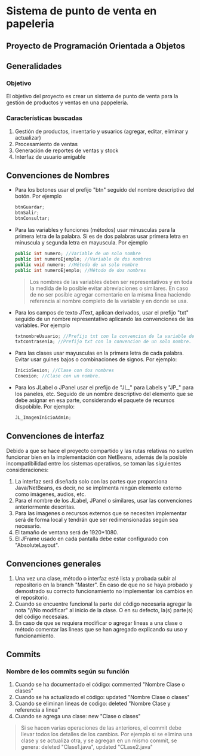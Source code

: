 # Sistema de punto de venta en papeleria 
## Proyecto de Programación Orientada a Objetos
## Generalidades

### Objetivo
El objetivo del proyecto es crear un sistema de punto de venta para la gestión de productos y ventas en una pappeleria.

### Características buscadas
1. Gestión de productos, inventario y usuarios (agregar, editar, eliminar y actualizar)
3. Procesamiento de ventas
4. Generación de reportes de ventas y stock
6. Interfaz de usuario amigable

## Convenciones de Nombres
- Para los botones usar el prefijo "btn" seguido del nombre descriptivo del botón. Por ejemplo
    ```java
    btnGuardar;
    btnSalir;
    btnConsultar;
    ```
- Para las variables y funciones (métodos) usar minusculas para la primera letra de la palabra. Si es de dos palabras usar primera letra en minuscula y segunda letra en mayuscula. Por ejemplo
    ```java
    public int numero; //Variable de un solo nombre
    public int numeroEjemplo; //Variable de dos nombres
    public void numero; //Método de un solo nombre 
    public int numeroEjemplo; //Método de dos nombres
    ```
  > Los nombres de las variables deben ser representativos y en toda la medida de lo posible evitar abreviaciones o similares. En caso de no ser posible agregar
  > comentario en la misma linea haciendo referencia al nombre completo de la variable y en donde se usa.
-  Para los campos de texto JText, aplican derivados, usar el prefijo "txt" seguido de un nombre representativo aplicando las convenciones de las variables. Por ejemplo
    ```java
    txtnombreUsuario; //Prefijo txt con la convencion de la variable de dos nombres
    txtcontrasenia; //Prefijo txt con la convencion de un solo nombre.
    ```
-  Para las clases usar mayusculas en la primera letra de cada palabra. Evitar usar guines bajos o combinaciones de signos. Por ejemplo:
    ```java
    InicioSesion; //Clase con dos nombres
    Conexion; //Clase con un nombre.
    ```
-  Para los JLabel o JPanel usar el prefijo de "JL_" para Labels y "JP_" para los paneles, etc. Seguido de un nombre descriptivo del elemento que se debe asignar en esa parte, considerando el paquete de recursos dispobible. Por ejemplo:
    ```java
    JL_ImagenInicioAdmin; 
    ```

## Convenciones de interfaz
Debido a que se hace el proyecto compartido y las rutas relativas no suelen funcionar bien en la implementación con NetBeans, además de la posible incompatibilidad entre
los sistemas operativos, se toman las siguientes consideraciones:
1. La interfaz será diseñada solo con las partes que proporciona Java/NetBeans, es decir, no se implmenta ningún elemento externo como imágenes, audios, etc.
2. Para el nombre de los JLabel, JPanel o similares, usar las convenciones anteriormente descritas.
3. Para las imagenes o recursos externos que se necesiten implementar será de forma local y tendrán que ser redimensionadas según sea necesario.
4. El tamaño de ventana será de 1920*1080.
5. El JFrame usado en cada pantalla debe estar configurado con "AbsoluteLayout".

## Convenciones generales
1. Una vez una clase, método o interfaz esté lista y probada subir al repositorio en la branch "Master". En caso de que no se haya probado y demostrado su correcto funcionamiento no implementar los cambios en el repositorio.
2. Cuando se encuentre funcional la parte del código necesaria agregar la nota "//No modificar" al inicio de la clase. O en su defecto, la(s) parte(s) del código necesaias.
3. En caso de que se requiera modificar o agregar lineas a una clase o método comentar las lineas que se han agregado explicando su uso y funcionamiento.

## Commits
### Nombre de los commits según su función
1. Cuando se ha documentado el código: commented "Nombre Clase o clases"
2. Cuando se ha actualizado el código: updated "Nombre Clase o clases"
3. Cuando se eliminan lineas de codigo: deleted "Nombre Clase y referencia a linea"
4. Cuando se agrega una clase: new "Clase o clases"

> Si se hacen varias operaciones de las anteriores, el commit debe llevar todos los detalles de los cambios. Por ejemplo si se elimina una clase y se actualiza otra, y se agregan en un mismo commit, se genera: deleted "Clase1.java", updated "CLase2.java"

















